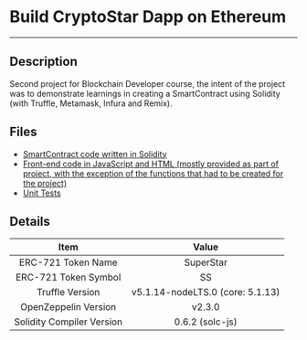 # Build CryptoStar Dapp on Ethereum
-----
## Description
Second project for Blockchain Developer course, the intent of the project was to demonstrate learnings in creating a SmartContract using Solidity (with Truffle, Metamask, Infura and Remix). 

## Files
- [SmartContract code written in Solidity](https://github.com/marq-oh/ud-bcnd-p2/tree/master/contracts)
- [Front-end code in JavaScript and HTML (mostly provided as part of project, with the exception of the functions that had to be created for the project)](https://github.com/marq-oh/ud-bcnd-p2/tree/master/app/src)
- [Unit Tests](https://github.com/marq-oh/ud-bcnd-p2/blob/master/test/TestStarNotary.js)

## Details
|            Item           |               Value              |
|:-------------------------:|:--------------------------------:|
|     ERC-721 Token Name    |             SuperStar            |
|    ERC-721 Token Symbol   |                SS                |
|      Truffle Version      | v5.1.14-nodeLTS.0 (core: 5.1.13) |
|    OpenZeppelin Version   |              v2.3.0              |
| Solidity Compiler Version |          0.6.2 (solc-js)         |
